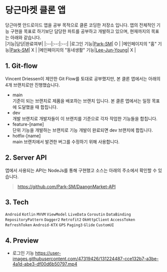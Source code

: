 # 당근마켓 클론 앱
당근마켓 안드로이드 앱을 공부 목적으로 클론 코딩한 저장소 입니다. 앱의 전체적인 기능 구현을 목표로 하기보단 담당한 파트를 공부하고 개발하고 있으며, 현재까지의 목표는 아래와 같습니다.<br>
|기능|담당|완료여부|
|:--|:--:|:--:|
|로그인 기능|[Park-SM](https://github.com/Park-SM)| O |
|메인페이지의 "홈" 기능|[Park-SM](https://github.com/Park-SM)| X |
|메인페이지의 "동네생활" 기능|[Lee-Jun-Young](https://github.com/Lee-Jun-Young)| X |

## 1. Git-flow
Vincent Driessen이 제안한 Git Flow를 토대로 공부했지만, 본 클론 앱에서는 아래의 4개 브랜치로만 진행했습니다.
- main<br>
기준이 되는 브랜치로 제품을 배포하는 브랜치 입니다. 본 클론 앱에서는 일정 목표에 도달했을 때 합칩니다.
- dev<br>
개발 브랜치로 개발자들이 이 브랜치를 기준으로 각자 작업한 기능들을 합칩니다.
- feature-[name]<br>
단위 기능을 개발하는 브랜치로 기능 개발이 완료되면 dev 브랜치에 합칩니다.
- hotfix-[name]<br>
main 브랜치에서 발견한 버그를 수정하기 위해 사용합니다.


## 2. Server API
앱에서 사용되는 API는 NodeJs를 통해 구현했고 소스는 아래의 주소에서 확인할 수 있습니다.<br>
>https://github.com/Park-SM/DaangnMarket-API

## 3. Tech
`Android` `Kotlin` `MVVM` `ViewModel` `LiveData` `Coroutin` `DataBinding` `RepositoryPattern` `Dagger2` `Retrofit2` `OkHttpClient` `AccessToken` `RefreshToken` `Android-KTX` `GPS` `Paging3` `Glide` `CustomUI`

## 4. Preview
- 로그인 기능
https://user-images.githubusercontent.com/47319426/131224487-cce132b7-a3be-4a1d-abe3-df00d6b50797.mp4
